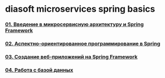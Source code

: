 # diasoft microservices spring basics


### [01. Введение в микросервисную архитектуру и Spring Framework](/docs/App01.md)
### [02. Аспектно-ориентированное программирование в Spring](/docs/App02.md)

### [03. Создание веб-приложений на Spring Framework](/docs/App03.md)

### [04. Работа с базой данных](/docs/App04.md)